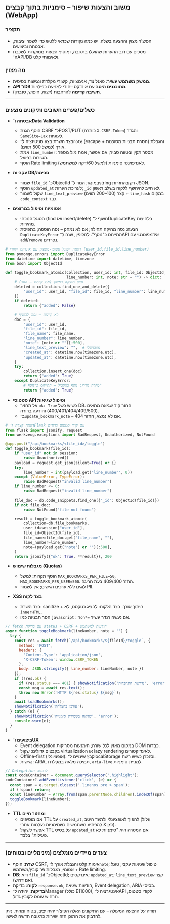 ## משוב והצעות שיפור – סימניות בתוך קבצים (WebApp)

### תקציר
- הפיצ'ר מצוין וההצעה בשלה. יש כמה נקודות שכדאי ללטש כדי לשפר יציבות, אבטחה וביצועים.
- מסכים עם רוב ההערות שהועלו בתגובה, ומוסיף הצעות ממוקדות לשכבת ה־API/DB ולאימותי קלט.

### מה מצוין
- **ממשק משתמש עשיר**: פאנל צד, אנימציות, קיצורי מקלדת ונגישות בסיסית.
- **API ו־DB מתוכננים היטב** עם אינדקס ייחודי למניעת כפילויות.
- **חשיבה קדימה** להרחבות (ייצוא, חיפוש, סנכרון).

---

### כשלים/פערים חשובים ותיקונים מוצעים

- **אבטחה ו־Data Validation**
  - הוסף הגנת CSRF ל־POST/PUT (כותרת `X-CSRF-Token`) והגדר `SameSite=Lax` לעוגיות.
  - בצד השרת בצע סניטיזציה ל־`note` (escape + הסרת תבניות מסוכנות) והגבלת אורך (למשל 500 תווים).
  - אמת `line_number`: מספר תקין ובטווח סביר; אם אפשר, אמת מול מספר השורות בפועל.
  - הוסף Rate limiting לאנדפוינטי סימניות (למשל 60/דקה למשתמש).

- **עקביות DB/סכימה**
  - שמור `file_id` כ־ObjectId במונגו; המר ל־string רק בהחזרות JSON.
  - הוסף `updated_at` לעריכת הערות; `_id` לא חייב להיחשף ללקוח בשלב ראשון.
  - שקול לשמור `line_text_preview` קצר (100–200 תווים) + `line_hash` במקום `code_context` כבד.

- **אטומיות וטיפול במרוצים**
  - הטוגל הנוכחי (find ואז insert/delete) חשוף ל־DuplicateKey בלחיצות מהירות.
  - הצעה: נסה מחיקה תחילה; אם לא נמחק – נסה הוספה; בתפיסת `DuplicateKeyError` התייחס כ"נוסף". לחלופין, שנה ל־API אידמפוטנטי עם `add`/`remove` נפרדים.

```python
# דוגמה לטוגל אטומי-מספיק עם אינדקס ייחודי (user_id,file_id,line_number)
from pymongo.errors import DuplicateKeyError
from datetime import datetime, timezone
from bson import ObjectId

def toggle_bookmark_atomic(collection, user_id: int, file_id: ObjectId, file_name: str,
                           line_number: int, note: str = "") -> dict:
    # נסיון מחיקה ראשון (אם קיימת – הסר)
    deleted = collection.find_one_and_delete({
        "user_id": user_id, "file_id": file_id, "line_number": line_number
    })
    if deleted:
        return {"added": False}

    # לא קיימת – נסה להוסיף
    doc = {
        "user_id": user_id,
        "file_id": file_id,
        "file_name": file_name,
        "line_number": line_number,
        "note": (note or "")[:500],
        "line_text_preview": "",  # אופציונלי
        "created_at": datetime.now(timezone.utc),
        "updated_at": datetime.now(timezone.utc),
    }
    try:
        collection.insert_one(doc)
        return {"added": True}
    except DuplicateKeyError:
        # מקרה מרוץ: נוסף במקביל – התייחס כ"נוסף"
        return {"added": True}
```

- **סטטוסי API וטיפול שגיאות**
  - אל תחזיר `ok: True` כשיש כשל DB. החזר קוד שגיאה מתאים (400/401/404/409/500) והודעה ברורה.
  - ב־`update_bookmark_note` – אם לא נמצא, החזר 404.

```python
# דוגמה קצרה ל־Flask עם קודי סטטוס ברורים
from flask import jsonify, request
from werkzeug.exceptions import BadRequest, Unauthorized, NotFound

@app.post("/api/bookmarks/<file_id>/toggle")
def toggle_bookmark(file_id):
    if "user_id" not in session:
        raise Unauthorized()
    payload = request.get_json(silent=True) or {}
    try:
        line_number = int(payload.get("line_number", 0))
    except (ValueError, TypeError):
        raise BadRequest("invalid line_number")
    if line_number <= 0:
        raise BadRequest("invalid line_number")

    file_doc = db.code_snippets.find_one({"_id": ObjectId(file_id)})
    if not file_doc:
        raise NotFound("file not found")

    result = toggle_bookmark_atomic(
        collection=db.file_bookmarks,
        user_id=session["user_id"],
        file_id=ObjectId(file_id),
        file_name=file_doc.get("file_name", ""),
        line_number=line_number,
        note=(payload.get("note") or "")[:500],
    )
    return jsonify({"ok": True, **result}), 200
```

- **מגבלות שימוש (Quotas)**
  - הוסף תקרות: למשל `MAX_BOOKMARKS_PER_FILE=50`, `MAX_BOOKMARKS_PER_USER=500`. החזר 409/400 בעת חריגה.
  - לוגים ללא ערכים רגישים; אין לשמור PII.

- **XSS בצד לקוח**
  - בצד השרת: sanitize + חיתוך אורך. בצד הלקוח: להציג כטקסט, לא `innerHTML`.
  - הסר תבניות כמו `javascript:` ו־`on*=` אם נעשה רנדר עשיר.

```javascript
// fetch עם בדיקת status + CSRF + הודעות למשתמש
async function toggleBookmark(lineNumber, note = '') {
  try {
    const res = await fetch(`/api/bookmarks/${fileId}/toggle`, {
      method: 'POST',
      headers: {
        'Content-Type': 'application/json',
        'X-CSRF-Token': window.CSRF_TOKEN
      },
      body: JSON.stringify({ line_number: lineNumber, note })
    });
    if (!res.ok) {
      if (res.status === 401) { showNotification('נדרשת התחברות', 'error'); return; }
      const msg = await res.text();
      throw new Error(`HTTP ${res.status} ${msg}`);
    }
    await loadBookmarks();
    showNotification('עודכן בהצלחה');
  } catch (e) {
    showNotification('שגיאה בשמירת סימנייה', 'error');
    console.warn(e);
  }
}
```

- **ביצועים ו־UX**
  - Event delegation במקום מאזין לכל שורה; הימנעות מסריקות DOM כבדות.
  - בקבצים גדולים: שקול virtualization או lazy rendering לאינדיקטורים.
  - Offline-first (אופציונלי): קבץ שינויים ל־localStorage וסנכרן כשיש רשת.
  - נגישות: ARIA, תמיכה מלאה במקלדת, `aria-live` למניית סימניות.

```javascript
// Delegation לדוגמה
const codeContainer = document.querySelector('.highlight');
codeContainer?.addEventListener('click', (e) => {
  const span = e.target.closest('.linenos pre > span');
  if (!span) return;
  const lineNumber = Array.from(span.parentNode.children).indexOf(span) + 1;
  toggleBookmark(lineNumber);
});
```

- **TTL ומחזור חיים**
  - אם מוסיפים TTL על `created_at`, להפוך לאופציונלי ולתעד היטב (עלול להפתיע משתמשים כשסימניות נעלמות אחרי X זמן).
  - אפשר לשקול TTL על בסיס `updated_at` אם המטרה היא "סימניות לא פעילות" בלבד.

---

### צעדים מיידיים מומלצים (מינימליים ובטוחים)
- **שרת**: הוסף CSRF, אימות קלט והגבלת אורך ל־`note`; טיפול שגיאות עקבי; טוגל אטומי; מגבלות פר קובץ/משתמש + Rate limiting.
- **DB**: ודא `file_id` כ־ObjectId; אינדקסים; `updated_at`; `line_text_preview` קצר (אם דרוש).
- **לקוח**: בדיקת `response.ok`, הודעות שגיאה, Event delegation, ARIA בסיסי.
- **בדיקות**: יחידה ל־Manager (כולל E11000), אינטגרציה ל־API לקודי סטטוס, תרחיש עומס לקובץ גדול.

---

תודה על ההצעה המעולה – עם התיקונים האלה הפיצ'ר יהיה יציב, בטוח ומהיר. ניתן להדביק את התוכן הזה ישירות כתגובה חדשה לאישיו.